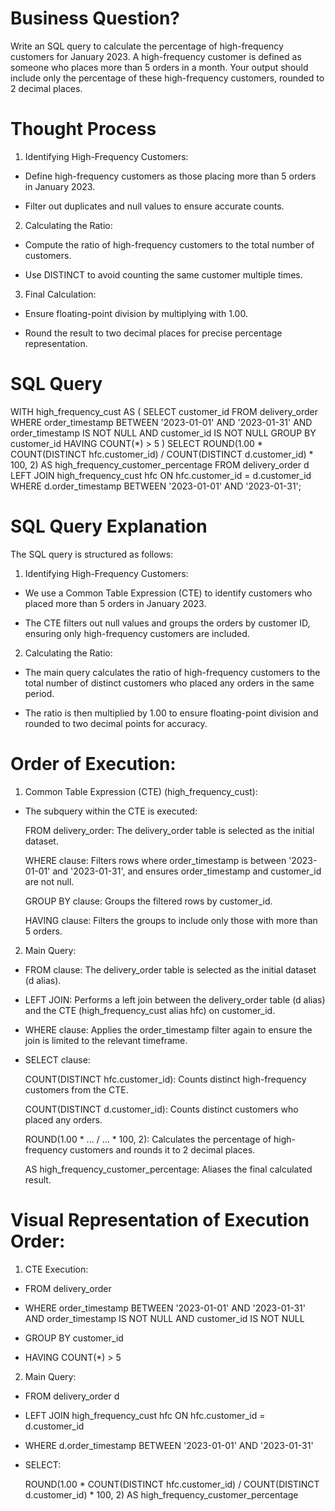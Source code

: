 # Business Question?
Write an SQL query to calculate the percentage of high-frequency customers for January 2023. A high-frequency customer is defined as someone who places more than 5 orders in a month. Your output should include only the percentage of these high-frequency customers, rounded to 2 decimal places.

# Thought Process
1. Identifying High-Frequency Customers:

- Define high-frequency customers as those placing more than 5 orders in January 2023.

- Filter out duplicates and null values to ensure accurate counts.

2. Calculating the Ratio:

- Compute the ratio of high-frequency customers to the total number of customers.

- Use DISTINCT to avoid counting the same customer multiple times.

3. Final Calculation:

- Ensure floating-point division by multiplying with 1.00.

- Round the result to two decimal places for precise percentage representation.

# SQL Query
WITH high_frequency_cust AS (
    SELECT 
        customer_id 
    FROM 
        delivery_order 
    WHERE 
        order_timestamp BETWEEN '2023-01-01' AND '2023-01-31'
        AND order_timestamp IS NOT NULL
        AND customer_id IS NOT NULL
    GROUP BY 
        customer_id 
    HAVING 
        COUNT(*) > 5
)
SELECT 
    ROUND(1.00 * COUNT(DISTINCT hfc.customer_id) / COUNT(DISTINCT d.customer_id) * 100, 2) AS high_frequency_customer_percentage
FROM 
    delivery_order d 
LEFT JOIN 
    high_frequency_cust hfc 
ON 
    hfc.customer_id = d.customer_id 
WHERE 
    d.order_timestamp BETWEEN '2023-01-01' AND '2023-01-31';

# SQL Query Explanation

The SQL query is structured as follows:

1. Identifying High-Frequency Customers:

- We use a Common Table Expression (CTE) to identify customers who placed more than 5 orders in January 2023.
  
- The CTE filters out null values and groups the orders by customer ID, ensuring only high-frequency customers are included.

2. Calculating the Ratio:

- The main query calculates the ratio of high-frequency customers to the total number of distinct customers who placed any orders in the same period.
  
- The ratio is then multiplied by 1.00 to ensure floating-point division and rounded to two decimal points for accuracy.

# Order of Execution:

1. Common Table Expression (CTE) (high_frequency_cust):

- The subquery within the CTE is executed:
  
  FROM delivery_order: The delivery_order table is selected as the initial dataset.
  
  WHERE clause: Filters rows where order_timestamp is between '2023-01-01' and '2023-01-31', and ensures order_timestamp and customer_id are not null.

  GROUP BY clause: Groups the filtered rows by customer_id.

  HAVING clause: Filters the groups to include only those with more than 5 orders.

2. Main Query:

- FROM clause: The delivery_order table is selected as the initial dataset (d alias).

- LEFT JOIN: Performs a left join between the delivery_order table (d alias) and the CTE (high_frequency_cust alias hfc) on customer_id.

- WHERE clause: Applies the order_timestamp filter again to ensure the join is limited to the relevant timeframe.

- SELECT clause:
  
   COUNT(DISTINCT hfc.customer_id): Counts distinct high-frequency customers from the CTE.

   COUNT(DISTINCT d.customer_id): Counts distinct customers who placed any orders.

  ROUND(1.00 * ... / ... * 100, 2): Calculates the percentage of high-frequency customers and rounds it to 2 decimal places.

  AS high_frequency_customer_percentage: Aliases the final calculated result.

# Visual Representation of Execution Order:

1. CTE Execution:

- FROM delivery_order

- WHERE order_timestamp BETWEEN '2023-01-01' AND '2023-01-31' AND order_timestamp IS NOT NULL AND customer_id IS NOT NULL

- GROUP BY customer_id

- HAVING COUNT(*) > 5

2. Main Query:

- FROM delivery_order d

- LEFT JOIN high_frequency_cust hfc ON hfc.customer_id = d.customer_id

- WHERE d.order_timestamp BETWEEN '2023-01-01' AND '2023-01-31'

- SELECT:

  ROUND(1.00 * COUNT(DISTINCT hfc.customer_id) / COUNT(DISTINCT d.customer_id) * 100, 2) AS high_frequency_customer_percentage
